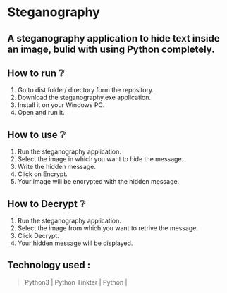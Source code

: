 ﻿# Steganography

## A steganography application to hide text inside an image, bulid with using Python completely.

## How to run ❔

1. Go to dist folder/ directory form the repository.
2. Download the steganography.exe application.
3. Install it on your Windows PC.
4. Open and run it.

## How to use ❔

1. Run the steganography application.
2. Select the image in which you want to hide the message.
3. Write the hidden message.
4. Click on Encrypt.
5. Your image will be encrypted with the hidden message. 

## How to Decrypt ❔

1. Run the steganography application.
2. Select the image from which you want to retrive the message.
3. Click Decrypt.
4. Your hidden message will be displayed.

## Technology used :

>Python3 |
>Python Tinkter |
>Python |


